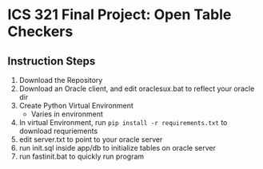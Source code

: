 # ICS 321 Final Project: Open Table Checkers

## Instruction Steps

1. Download the Repository
1. Download an Oracle client, and edit oraclesux.bat to reflect your oracle dir
1. Create Python Virtual Environment
    * Varies in environment
1. In virtual Environment, run `pip install -r requirements.txt` to download requriements
1. edit server.txt to point to your oracle server
1. run init.sql inside app/db to initialize tables on oracle server
1. run fastinit.bat to quickly run program
